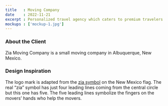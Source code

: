 ```yaml
---
title   : Moving Company
date    : 2022-11-21
excerpt : Personalized travel agency which caters to premium travelers uses whimsy and fun to set up favorable expectations.
mockups : ['mockup-1.jpg'] 
---
```


### About the Client

Zia Moving Company is a small moving company in Albuquerque, New Mexico.

### Design Inspiration

The logo mark is adapted from the [zia symbol](https://en.wikipedia.org/wiki/Flag_of_New_Mexico) on the New Mexico flag. The real “zia” symbol has just four leading lines coming from the central circle but this one has five. The five leading lines symbolize the fingers on the movers’ hands who help the movers.
